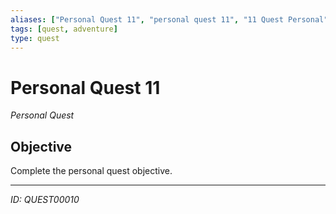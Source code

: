```yaml
---
aliases: ["Personal Quest 11", "personal quest 11", "11 Quest Personal"]
tags: [quest, adventure]
type: quest
---
```


# Personal Quest 11

*Personal Quest*

## Objective
Complete the personal quest objective.

---
*ID: QUEST00010*